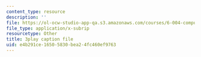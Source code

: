 ```yaml
---
content_type: resource
description: ''
file: https://ol-ocw-studio-app-qa.s3.amazonaws.com/courses/6-004-computation-structures-spring-2017/e4b291ce16505830bea24fc460ef9763_aR6X3OUAKkI.vtt
file_type: application/x-subrip
resourcetype: Other
title: 3play caption file
uid: e4b291ce-1650-5830-bea2-4fc460ef9763
---
```

